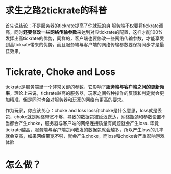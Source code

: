 # 求生之路2tickrate的科普
首先说结论：不是服务器的tickrate提高了你就玩的爽
服务端不仅要将tickrate调高，同时**还要修改一些网络传输参数**来达到对应tickrate的配置，这样才能100%发挥出高tickrate的优势，同样的，客户端也要修改一些网络传输参数，才能享受到高tickrate带来的优势，而且服务端与客户端的网络传输参数要保持同步才是最佳效果。

# Tickrate, Choke and Loss
tickrate是服务端里一个非常关键的参数，它影响了**服务端与客户端之间的更新频率**，理论上来说，tickrate越高的服务器，玩家之间各种操作的反馈和判定就会更加精准，但是同时也会对服务器和玩家的网络有更高的要求。

作为玩家，你应该关心：choke and loss
loss和choke是什么意思，loss就是丢包，choke就是网络带宽不够，导致的数据包被延迟送达，网络瓶颈和参数设置不当都会产生choke，服务器与客户端的网络连接质量有问题就会产生loss.
毕竟tickrate越高，服务端与客户端之间收发的数据包就会越多，所以产生loss的几率就会变高，如果网络带宽不够，就会产生choke，而loss和choke会严重影响游戏体验

# 怎么做？